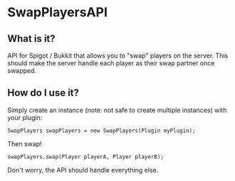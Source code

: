 # SwapPlayersAPI
## What is it?
API for Spigot / Bukkit that allows you to "swap" players on the server.
This should make the server handle each player as their swap partner once swapped.
## How do I use it?
Simply create an instance (note: not safe to create multiple instances) with your plugin:
```
SwapPlayers swapPlayers = new SwapPlayers(Plugin myPlugin);
```
Then swap!
```
swapPlayers.swap(Player playerA, Player playerB);
```
Don't worry, the API should handle everything else.
